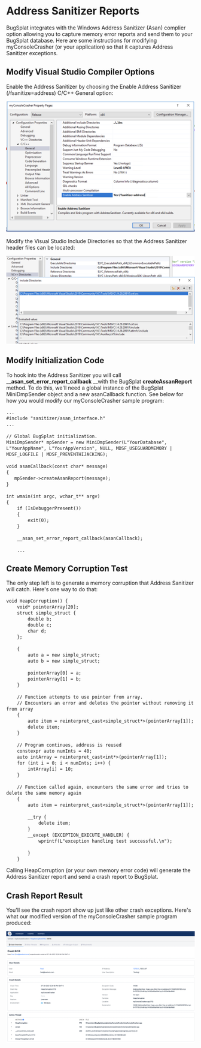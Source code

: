 # Address Sanitizer Reports

BugSplat integrates with the Windows Address Sanitizer \(Asan\) complier option allowing you to capture memory error reports and send them to your BugSplat database.  Here are some instructions for modifying myConsoleCrasher \(or your application\) so that it captures Address Sanitizer exceptions.

## Modify Visual Studio Compiler Options

Enable the Address Sanitizer by choosing the Enable Address Sanitizer \(/fsanitize=address\) C/C++ General option:

![Visual Studio Enable Address Sanitizer](../../../../.gitbook/assets/screen-shot-2021-08-03-at-5.14.10-pm.png)

Modify the Visual Studio Include Directories so that the Address Sanitizer header files can be located: 

![](../../../../.gitbook/assets/screen-shot-2021-08-03-at-5.27.05-pm.png)

## Modify Initialization Code 

To hook into the Address Sanitizer you will call **\_\_asan\_set\_error\_report\_callback** __with the BugSplat **createAssanReport** method.  To do this, we'll need a global instance of the BugSplat MiniDmpSender object and a new asanCallback function. See below for how you would modify our myConsoleCrasher sample program:

```text
...
#include "sanitizer/asan_interface.h"
...

// Global BugSplat initialization. 
MiniDmpSender* mpSender = new MiniDmpSender(L"YourDatabase", L"YourAppName", L"YourAppVersion", NULL, MDSF_USEGUARDMEMORY | MDSF_LOGFILE | MDSF_PREVENTHIJACKING);

void asanCallback(const char* message)
{
   mpSender->createAsanReport(message);
}

int wmain(int argc, wchar_t** argv)
{
	if (IsDebuggerPresent())
	{
		exit(0);
	}

	__asan_set_error_report_callback(asanCallback);
	
	...

```

## Create Memory Corruption Test 

The only step left is to generate a memory corruption that Address Sanitizer will catch.  Here's one way to do that:

```text
void HeapCorruption() {
	void* pointerArray[20];
	struct simple_struct {
		double b;
		double c;
		char d;
	};

	{
		auto a = new simple_struct;
		auto b = new simple_struct;

		pointerArray[0] = a;
		pointerArray[1] = b;
	}

	// Function attempts to use pointer from array.
	// Encounters an error and deletes the pointer without removing it from array
	{
		auto item = reinterpret_cast<simple_struct*>(pointerArray[1]);
		delete item;
	}

	// Program continues, address is reused
	constexpr auto numInts = 40;
	auto intArray = reinterpret_cast<int*>(pointerArray[1]);
	for (int i = 0; i < numInts; i++) {
		intArray[i] = 10;
	}

	// Function called again, encounters the same error and tries to delete the same memory again
	{
		auto item = reinterpret_cast<simple_struct*>(pointerArray[1]);

		__try {
			delete item;
		}
		__except (EXCEPTION_EXECUTE_HANDLER) {
			wprintf(L"exception handling test successful.\n");

		}		
	}
```

Calling HeapCorruption \(or your own memory error code\) will generate the Address Sanitizer report and send a crash report to BugSplat. 

## Crash Report Result

You'll see the crash report show up just like other crash exceptions.  Here's what our modified version of the myConsoleCrasher sample program produced:

![](../../../../.gitbook/assets/screen-shot-2021-08-04-at-6.23.13-am.png)


